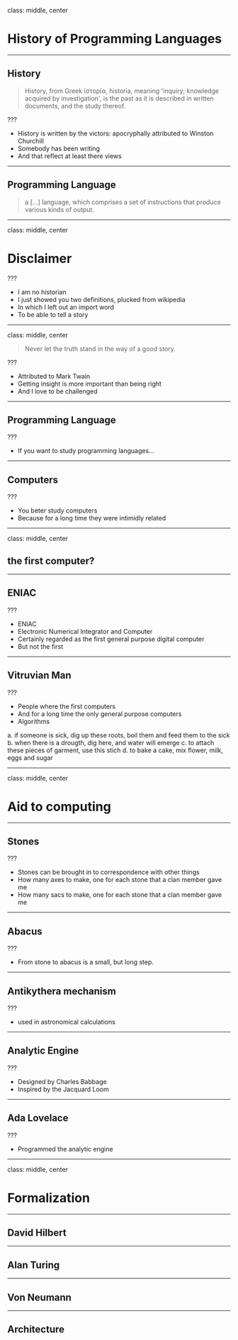 class: middle, center

# History of Programming Languages

---

## History

> History, from Greek ἱστορία, historia, meaning 'inquiry; knowledge acquired by investigation', is the past as it is described in written documents, and the study thereof.

???

* History is written by the victors: apocryphally attributed to Winston Churchill
* Somebody has been writing
* And that reflect at least there views

---

## Programming Language

> a [...] language, which comprises a set of instructions that produce various kinds of output.

---
class: middle, center

# Disclaimer

???

* I am no historian
* I just showed you two definitions, plucked from wikipedia
* In which I left out an import word
* To be able to tell a story

---
class: middle, center

> Never let the truth stand in the way of a good story.

???

* Attributed to Mark Twain
* Getting insight is more important than being right
* And I love to be challenged

---

## Programming Language

???

* If you want to study programming languages...


---

## Computers

???

* You beter study computers
* Because for a long time they were intimidly related

---
class: middle, center

## the first computer?

---

## ENIAC

???

* ENIAC
* Electronic Numerical Integrator and Computer
* Certainly regarded as the first general purpose digital computer
* But not the first

---

## Vitruvian Man

???

* People where the first computers
* And for a long time the only general purpose computers
* Algorithms

a. if someone is sick, dig up these roots, boil them and feed them to the sick
b. when there is a drougth, dig here, and water will emerge
c. to attach these pieces of garment, use this stich
d. to bake a cake, mix flower, milk, eggs and sugar

---
class: middle, center

# Aid to computing

---

## Stones

???

* Stones can be brought in to correspondence with other things
* How many axes to make, one for each stone that a clan member gave me
* How many sacs to make, one for each stone that a clan member gave me 

---

## Abacus

???

* From stone to abacus is a small, but long step.

---

## Antikythera mechanism

???

* used in astronomical calculations

---

## Analytic Engine

???

* Designed by Charles Babbage
* Inspired by the Jacquard Loom

---

## Ada Lovelace

???

* Programmed the analytic engine

---
class: middle, center

# Formalization

---

## David Hilbert

---

## Alan Turing

---

## Von Neumann

---

## Architecture